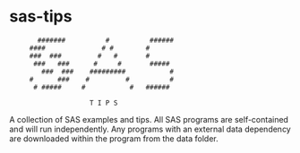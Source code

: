 # sas-tips

           #######          #          ######
         ####              # #        #   
         ###  ###         #   #       #      
          ###   ###      #     #       #####
            ###  ###    #########           #
         #      ###    #         #          # 
          # #####     #           #   ######  
                        
                        T I P S                  

A collection of SAS examples and tips. All SAS programs are self-contained and will run independently. 
Any programs with an external data dependency are downloaded within the program from the data folder.
